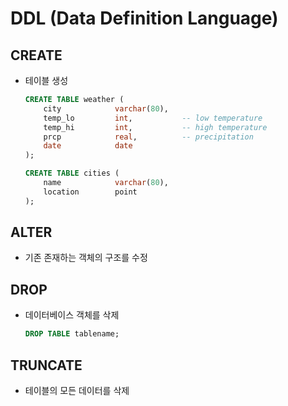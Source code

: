 # DDL (Data Definition Language)
## CREATE
- 테이블 생성
    ```sql
    CREATE TABLE weather (
        city            varchar(80),
        temp_lo         int,           -- low temperature
        temp_hi         int,           -- high temperature
        prcp            real,          -- precipitation
        date            date
    );
    ```
    ```sql
    CREATE TABLE cities (
        name            varchar(80),
        location        point
    );
    ```
## ALTER
- 기존 존재하는 객체의 구조를 수정

## DROP
- 데이터베이스 객체를 삭제
    ```sql
    DROP TABLE tablename;
    ```

## TRUNCATE
- 테이블의 모든 데이터를 삭제